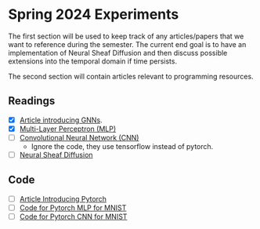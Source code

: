 # Spring 2024 Experiments

The first section will be used to keep track of any articles/papers that we want to reference during the semester. 
The current end goal is to have an implementation of Neural Sheaf Diffusion and then discuss possible extensions into the temporal domain if time persists. 

The second section will contain articles relevant to programming resources. 

## Readings
- [x] [Article introducing GNNs](https://distill.pub/2021/gnn-intro/).
- [x] [Multi-Layer Perceptron (MLP)](https://towardsdatascience.com/multilayer-perceptron-explained-with-a-real-life-example-and-python-code-sentiment-analysis-cb408ee9314)
- [ ] [Convolutional Neural Network (CNN)](https://www.geeksforgeeks.org/introduction-convolution-neural-network/)
    - Ignore the code, they use tensorflow instead of pytorch.
- [ ] [Neural Sheaf Diffusion](https://arxiv.org/pdf/2202.04579)

## Code
- [ ] [Article Introducing Pytorch](https://www.dataquest.io/blog/pytorch-for-beginners/)
- [ ] [Code for Pytorch MLP for MNIST](https://www.kaggle.com/code/mishra1993/pytorch-multi-layer-perceptron-mnist)
- [ ] [Code for Pytorch CNN for MNIST](https://www.kaggle.com/code/sdelecourt/cnn-with-pytorch-for-mnist)
